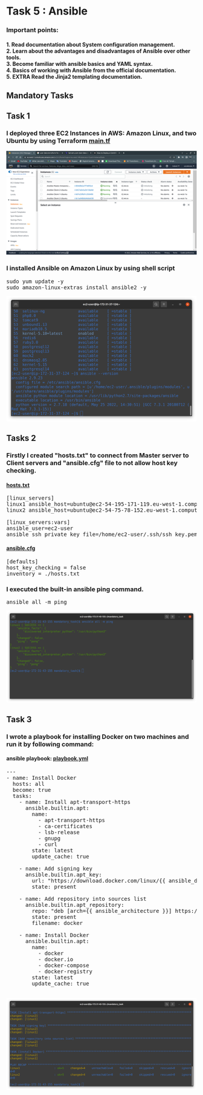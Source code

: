 # Task 5 : Ansible

### Important points:

<h4>
1. Read documentation about System configuration management.<br>
2. Learn about the advantages and disadvantages of Ansible over other tools.<br>
3. Become familiar with ansible basics and YAML syntax.<br>
4. Basics of working with Ansible from the official documentation.<br>
5. EXTRA Read the Jinja2 templating documentation.<br>
<h4>

## Mandatory Tasks

## Task 1

###  I deployed three EC2 Instances in AWS: Amazon Linux, and two Ubuntu by using Terraform [main.tf](./mandatory_task/main.tf)

![alt text](./screenshots/Picture1.png)


###  I installed Ansible on Amazon Linux by using shell script
<pre>
sudo yum update -y
sudo amazon-linux-extras install ansible2 -y
</pre>
![alt text](/screenshots/Picture2.png)

## Tasks 2

###  Firstly I created "hosts.txt" to connect from Master server to Client servers and "ansible.cfg" file to not allow host key checking.

#### [hosts.txt](./mandatory_task/hosts.txt)
<pre>
[linux_servers]
linux1 ansible_host=ubuntu@ec2-54-195-171-119.eu-west-1.compute.amazonaws.com
linux2 ansible_host=ubuntu@ec2-54-75-78-152.eu-west-1.compute.amazonaws.com

[linux_servers:vars]
ansible_user=ec2-user
ansible_ssh_private_key_file=/home/ec2-user/.ssh/ssh_key.pem
</pre>

#### [ansible.cfg](./mandatory_task/ansible.cfg)
<pre>
[defaults]
host_key_checking = false
inventory = ./hosts.txt
</pre>



### I executed the built-in ansible ping command.
<pre>
ansible all -m ping
</pre>

![alt text](./screenshots/Picture3.png)

## Task 3

###  I wrote a playbook for installing Docker on two machines and run it by following command:

#### ansible playbook: [playbook.yml](./mandatory_task/playbook.yml)    

<pre>
---
- name: Install Docker
  hosts: all
  become: true
  tasks:
    - name: Install apt-transport-https
      ansible.builtin.apt:
        name:
          - apt-transport-https
          - ca-certificates
          - lsb-release
          - gnupg
          - curl
        state: latest
        update_cache: true

    - name: Add signing key
      ansible.builtin.apt_key:
        url: "https://download.docker.com/linux/{{ ansible_distribution | lower }}/gpg"
        state: present

    - name: Add repository into sources list
      ansible.builtin.apt_repository:
        repo: "deb [arch={{ ansible_architecture }}] https://download.docker.com/linux/{{ ansible_distribution | lower }} {{ ansible_distribution_release }} stable"
        state: present
        filename: docker

    - name: Install Docker
      ansible.builtin.apt:
        name:
          - docker
          - docker.io
          - docker-compose
          - docker-registry
        state: latest
        update_cache: true

</pre>

![alt text](/screenshots/Picture4.png)




